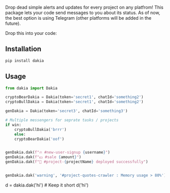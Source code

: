 Drop dead simple alerts and updates for every project on any platfrom!
This package lets your code send messages to you about its status.
As of now, the best option is using Telegram (other platforms will be added in the future).

Drop this into your code:


## Installation
```python
pip install dakia
```

## Usage
```python
from dakia import Dakia

cryptoBearDakia = Dakia(token='secret1', chatId='something2')
cryptoBullDakia = Dakia(token='secret1', chatId='something2')

genDakia = Dakia(token='secret3', chatId='something3')

# Multiple messengers for seprate tasks / projects
if win:
    cryptoBullDakia('brrr')
    else:
    cryptoBearDakia('oof')


genDakia.dak(f"🔥 #new-user-signup {username}")
genDakia.dak(f"💵 #sale {amount}")
genDakia.dak(f"🌟 #project-{projectName} deployed successfully")


genDakia.dak('warning', '#project-quotes-crawler : Memory usage > 80%')

```





d = dakia.dak('hi') # Keep it short
d('hi')
